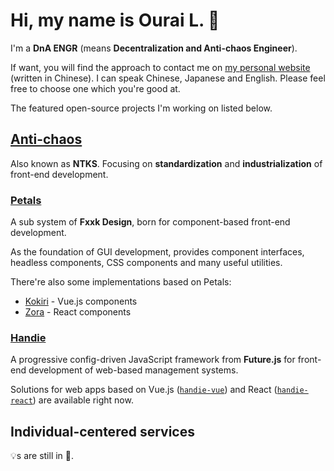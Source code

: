# Hi, my name is Ourai L. 🤩

I'm a __DnA ENGR__ (means __Decentralization and Anti-chaos Engineer__).

If want, you will find the approach to contact me on [my personal website](https://ourai.ws/) (written in Chinese). I can speak Chinese, Japanese and English. Please feel free to choose one which you're good at.

The featured open-source projects I'm working on listed below.

## [Anti-chaos](https://github.com/anti-chaos)

Also known as __NTKS__. Focusing on __standardization__ and __industrialization__ of front-end development.

### [Petals](https://github.com/ourai/petals)

A sub system of __Fxxk Design__, born for component-based front-end development.

As the foundation of GUI development, provides component interfaces, headless components, CSS components and many useful utilities.

There're also some implementations based on Petals:

- [Kokiri](https://github.com/kokiri-ui) - Vue.js components
- [Zora](https://github.com/zora-ui) - React components

### [Handie](https://github.com/handiejs)
  
A progressive config-driven JavaScript framework from __Future.js__ for front-end development of web-based management systems.

Solutions for web apps based on Vue.js ([`handie-vue`](https://github.com/handiejs/handie-vue)) and React ([`handie-react`](https://github.com/handiejs/handie-react)) are available right now.

## Individual-centered services

💡s are still in 🧠.

